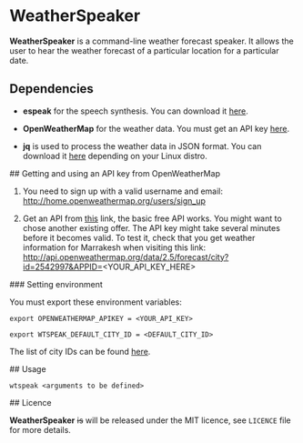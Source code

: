 # WeatherSpeaker

**WeatherSpeaker** is a command-line weather forecast speaker. It allows the user to hear the weather forecast of a particular location for a particular date.

## Dependencies

* **espeak** for the speech synthesis. You can download it [here](http://www.espeak.sourceforce.net).

* **OpenWeatherMap** for the weather data. You must get an API key [here](http://openweathermap.org/API).

* **jq** is used to process the weather data in JSON format. You can download it [here](http://stedolan.github.io/jq/download) depending on your Linux distro.

## Getting and using an API key from OpenWeatherMap

1. You need to sign up with a valid username and email: http://home.openweathermap.org/users/sign_up

2. Get an API from [this](http://openweathermap.org/api) link, the basic free API works. You might want to chose another existing offer.
The API key might take several minutes before it becomes valid. To test it, check that you get weather information for Marrakesh when visiting this link:
http://api.openweathermap.org/data/2.5/forecast/city?id=2542997&APPID=<YOUR_API_KEY_HERE>

### Setting environment

You must export these environment variables:

`export OPENWEATHERMAP_APIKEY = <YOUR_API_KEY>`

`export WTSPEAK_DEFAULT_CITY_ID = <DEFAULT_CITY_ID>` 

The list of city IDs can be found [here](http://www.openweathermap.org/help/city_list.txt).

## Usage 

`wtspeak <arguments to be defined>`

## Licence

**WeatherSpeaker** ~~is~~  will be released  under the MIT licence, see `LICENCE` file for more details.
